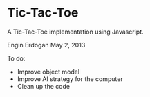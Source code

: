 Tic-Tac-Toe
===

A Tic-Tac-Toe implementation using Javascript.

Engin Erdogan
May 2, 2013

To do: 
- Improve object model
- Improve AI strategy for the computer
- Clean up the code

